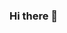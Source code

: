 ### Hi there 👋

<!--
**vmkainga/vmkainga** is a ✨ _special_ ✨ repository because its `README.md` (this file) appears on your GitHub profile.

Here are some ideas to get you started:


- 🌱 I’m currently learning and expanding my knowledge  and skills on ML and Neural Networks.

